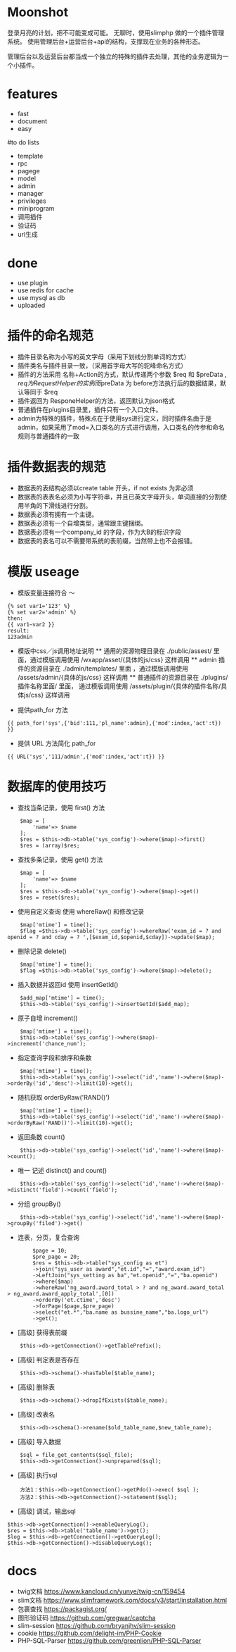 # Moonshot
登录月亮的计划，把不可能变成可能。
无聊时，使用slimphp 做的一个插件管理系统。
使用管理后台+运营后台+api的结构，支撑现在业务的各种形态。

管理后台以及运营后台都当成一个独立的特殊的插件去处理，其他的业务逻辑为一个小插件。


# features
* fast
* document
* easy

#to do lists
* template
* rpc
* pagege
* model
* admin
* manager
* privileges
* miniprogram
* 调用插件
* 验证码
* url生成


# done
* use plugin
* use redis for cache
* use mysql as db
* uploaded

# 插件的命名规范
* 插件目录名称为小写的英文字母（采用下划线分割单词的方式）
* 插件类名与插件目录一致，（采用首字母大写的驼峰命名方式）
* 插件的方法采用 名称+Action的方式，默认传递两个参数 $req 和 $preData , $req 为 RequestHelper的实例 而$preData 为 before方法执行后的数据结果，默认等同于 $req
* 插件返回为 ResponeHelper的方法，返回默认为json格式
* 普通插件在plugins目录里，插件只有一个入口文件。
* admin为特殊的插件，特殊点在于使用sys进行定义，同时插件名由于是admin，如果采用了mod=入口类名的方式进行调用，入口类名的传参和命名规则与普通插件的一致

# 插件数据表的规范
* 数据表的表结构必须以create table 开头，if not exists 为非必须
* 数据表的表表名必须为小写字符串，并且已英文字母开头，单词直接的分割使用半角的下滑线进行分割。
* 数据表必须有拥有一个主键。
* 数据表必须有一个自增类型，通常跟主键捆绑。
* 数据表必须有一个company_id 的字段，作为大B的标识字段
* 数据表的表名可以不需要带系统的表前缀，当然带上也不会报错。

# 模版 useage
* 模版变量连接符合 ～
```
{% set var1='123' %}
{% set var2='admin' %}
then:
{{ var1~var2 }}
result:
123admin

```
* 模版中css／js调用地址说明
** 通用的资源物理目录在 ./public/assest/ 里面，通过模版调用使用 /wxapp/asset/{具体的js/css} 这样调用
** admin 插件的资源目录在 ./admin/templates/ 里面 ，通过模版调用使用 /assets/admin/{具体的js/css} 这样调用
** 普通插件的资源目录在 ./plugins/插件名称里面/ 里面， 通过模版调用使用 /assets/plugin/{具体的插件名称/具体js/css} 这样调用

* 提供path_for 方法
```
{{ path_for('sys',{'bid':111,'pl_name':admin},{'mod':index,'act':t}) }}
```
* 提供 URL 方法简化 path_for
```
{{ URL('sys','111/admin',{'mod':index,'act':t}) }}
```

# 数据库的使用技巧
* 查找当条记录，使用 first() 方法
```
    $map = [
        'name'=> $name
    ];
    $res = $this->db->table('sys_config')->where($map)->first()
    $res = (array)$res;
```
* 查找多条记录，使用 get() 方法
```
    $map = [
        'name'=> $name
    ];
    $res = $this->db->table('sys_config')->where($map)->get()
    $res = reset($res);
```
* 使用自定义查询 使用 whereRaw() 和修改记录
```
    $map['mtime'] = time();
    $flag =$this->db->table('sys_config')->whereRaw('exam_id = ? and openid = ? and cday = ? ',[$exam_id,$openid,$cday])->update($map);

```
* 删除记录 delete()
```
    $map['mtime'] = time();
    $flag =$this->db->table('sys_config')->where($map)->delete();

```
* 插入数据并返回id 使用 insertGetId()
```
    $add_map['mtime'] = time();
    $this->db->table('sys_config')->insertGetId($add_map);
```
* 原子自增 increment()
```
    $map['mtime'] = time();
    $this->db->table('sys_config')->where($map)->increment('chance_num');
```
* 指定查询字段和排序和条数
```
    $map['mtime'] = time();
    $this->db->table('sys_config')->select('id','name')->where($map)->orderBy('id','desc')->limit(10)->get();
```

* 随机获取  orderByRaw('RAND()')
```
    $map['mtime'] = time();
    $this->db->table('sys_config')->select('id','name')->where($map)->orderByRaw('RAND()')->limit(10)->get();

```
* 返回条数 count()
```
    $this->db->table('sys_config')->select('id','name')->where($map)->count();
```
* 唯一 记述 distinct() and count()

```
    $this->db->table('sys_config')->select('id','name')->where($map)->distinct('field')->count('field');
```
* 分组 groupBy()
```
    $this->db->table('sys_config')->select('id','name')->where($map)->groupBy('filed')->get()
```


* 连表，分页，复合查询
```
        $page = 10;
        $pre_page = 20;
        $res = $this->db->table("sys_config as et")
        ->join("sys_user as award","et.id","=","award.exam_id")
        ->LeftJoin("sys_setting as ba","et.openid","=","ba.openid")
        ->where($map)
        ->whereRaw('ng_award.award_total > ? and ng_award.award_total > ng_award.award_apply_total',[0])
        ->orderBy('et.ctime','desc')
        ->forPage($page,$pre_page)
        ->select("et.*","ba.name as bussine_name","ba.logo_url")
        ->get();
```

* [高级] 获得表前缀
```
    $this->db->getConnection()->getTablePrefix();
```

* [高级] 判定表是否存在
```
    $this->db->schema()->hasTable($table_name);
```

* [高级] 删除表
```
    $this->db->schema()->dropIfExists($table_name);
```

* [高级] 改表名
```
    $this->db->schema()->rename($old_table_name,$new_table_name);
```

* [高级] 导入数据
```
    $sql = file_get_contents($sql_file);
    $this->db->getConnection()->unprepared($sql);
```

* [高级] 执行sql
```
    方法1：$this->db->getConnection()->getPdo()->exec( $sql );
    方法2：$this->db->getConnection()->statement($sql);
```

* [高级] 调试，输出sql
```
$this->db->getConnection()->enableQueryLog();
$res = $this->db->table('table_name')->get();
$log = $this->db->getConnection()->getQueryLog();
$this->db->getConnection()->disableQueryLog();
```


# docs
* twig文档 https://www.kancloud.cn/yunye/twig-cn/159454
* slim文档 https://www.slimframework.com/docs/v3/start/installation.html
* 包裹查找 https://packagist.org/
* 图形验证码 https://github.com/gregwar/captcha
* slim-session https://github.com/bryanjhv/slim-session
* cookie https://github.com/delight-im/PHP-Cookie
* PHP-SQL-Parser https://github.com/greenlion/PHP-SQL-Parser



